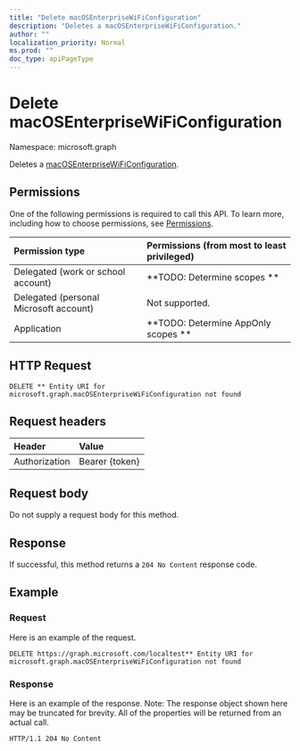 ```yaml
---
title: "Delete macOSEnterpriseWiFiConfiguration"
description: "Deletes a macOSEnterpriseWiFiConfiguration."
author: ""
localization_priority: Normal
ms.prod: ""
doc_type: apiPageType
---
```


# Delete macOSEnterpriseWiFiConfiguration

Namespace: microsoft.graph

Deletes a [macOSEnterpriseWiFiConfiguration](../resources/macosenterprisewificonfiguration.md).

## Permissions
One of the following permissions is required to call this API. To learn more, including how to choose permissions, see [Permissions](/concepts/permissions-reference.md).

|Permission type|Permissions (from most to least privileged)|
|:---|:---|
|Delegated (work or school account)|**TODO: Determine scopes **|
|Delegated (personal Microsoft account)|Not supported.|
|Application|**TODO: Determine AppOnly scopes **|

## HTTP Request
<!-- {
  "blockType": "ignored"
}
-->
``` http
DELETE ** Entity URI for microsoft.graph.macOSEnterpriseWiFiConfiguration not found
```

## Request headers
|Header|Value|
|:---|:---|
|Authorization|Bearer {token}|

## Request body
Do not supply a request body for this method.

## Response
If successful, this method returns a `204 No Content` response code.

## Example

### Request
Here is an example of the request.
<!-- {
  "blockType": "request",
  "name": "delete_macosenterprisewificonfiguration"
}
-->
``` http
DELETE https://graph.microsoft.com/localtest** Entity URI for microsoft.graph.macOSEnterpriseWiFiConfiguration not found
```

### Response
Here is an example of the response. Note: The response object shown here may be truncated for brevity. All of the properties will be returned from an actual call.
<!-- {
  "blockType": "response",
  "truncated": true
}
-->
``` http
HTTP/1.1 204 No Content
```

